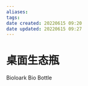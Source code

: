 ```yaml
---
aliases: 
tags: 
date created: 20220615 09:20
date updated: 20220615 09:27
---
```


# 桌面生态瓶

Bioloark Bio Bottle
